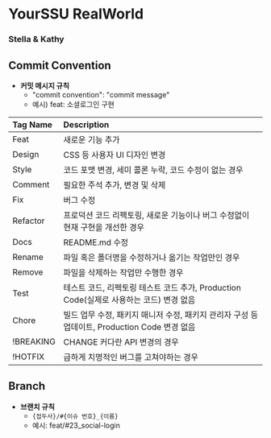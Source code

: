 # YourSSU RealWorld 
### Stella & Kathy

## Commit Convention

- **커밋 메시지 규칙** 
  - "commit convention": "commit message"
  - 예시) feat: 소셜로그인 구현
    
| Tag Name | Description |
|:---------|:------------|
Feat |	새로운 기능 추가
Design |	CSS 등 사용자 UI 디자인 변경
Style |	코드 포맷 변경, 세미 콜론 누락, 코드 수정이 없는 경우
Comment |	필요한 주석 추가, 변경 및 삭제
Fix |	버그 수정
Refactor |	프로덕션 코드 리팩토링, 새로운 기능이나 버그 수정없이 현재 구현을 개선한 경우
Docs |	README.md 수정
Rename |	파일 혹은 폴더명을 수정하거나 옮기는 작업만인 경우
Remove |	파일을 삭제하는 작업만 수행한 경우
Test |	테스트 코드, 리펙토링 테스트 코드 추가, Production Code(실제로 사용하는 코드) 변경 없음
Chore |	빌드 업무 수정, 패키지 매니저 수정, 패키지 관리자 구성 등 업데이트, Production Code 변경 없음
!BREAKING | CHANGE	커다란 API 변경의 경우
!HOTFIX |	급하게 치명적인 버그를 고쳐야하는 경우

## Branch
- **브랜치 규칙** 
  - ``` {접두사}/#{이슈 번호}_{이름} ```
  - 예시: feat/#23_social-login
